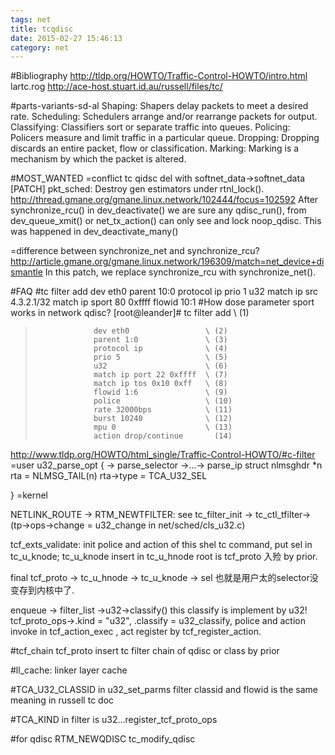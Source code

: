 ```yaml
---
tags: net
title: tcqdisc
date: 2015-02-27 15:46:13
category: net
---
```

#Bibliography
http://tldp.org/HOWTO/Traffic-Control-HOWTO/intro.html
lartc.rog
http://ace-host.stuart.id.au/russell/files/tc/



#parts-variants-sd-al
Shaping: Shapers delay packets to meet a desired rate.
Scheduling: Schedulers arrange and/or rearrange packets for output.
Classifying: Classifiers sort or separate traffic into queues.
Policing: Policers measure and limit traffic in a particular queue.
Dropping: Dropping discards an entire packet, flow or classification.
Marking: Marking is a mechanism by which the packet is altered.




#MOST_WANTED
=conflict tc qidsc del with softnet_data->softnet_data
 [PATCH] pkt_sched: Destroy gen estimators under rtnl_lock().
http://thread.gmane.org/gmane.linux.network/102444/focus=102592
After synchronize_rcu() in dev_deactivate() we are sure any qdisc_run(),
from dev_queue_xmit() or net_tx_action() can only see and lock noop_qdisc.
This was happened in dev_deactivate_many()

=difference between synchronize_net and  synchronize_rcu?
http://article.gmane.org/gmane.linux.network/196309/match=net_device+dismantle
In this patch, we replace synchronize_rcu with synchronize_net().





#FAQ
#tc filter add dev eth0 parent 10:0 protocol ip prio 1 u32 match ip src 4.3.2.1/32 match ip sport 80 0xffff flowid 10:1
#How dose parameter sport works in  network qdisc?
[root@leander]# tc filter add               \ (1)
>                  dev eth0                 \ (2)
>                  parent 1:0               \ (3)
>                  protocol ip              \ (4)
>                  prio 5                   \ (5)
>                  u32                      \ (6)
>                  match ip port 22 0xffff  \ (7)
>                  match ip tos 0x10 0xff   \ (8)
>                  flowid 1:6               \ (9)
>                  police                   \ (10)
>                  rate 32000bps            \ (11)
>                  burst 10240              \ (12)
>                  mpu 0                    \ (13)
>                  action drop/continue       (14)
http://www.tldp.org/HOWTO/html_single/Traffic-Control-HOWTO/#c-filter
=user
 u32_parse_opt 
{
	-> parse_selector ->...-> parse_ip
	struct nlmsghdr *n
	rta = NLMSG_TAIL(n)
	rta->type = TCA_U32_SEL

}
=kernel

NETLINK_ROUTE -> RTM_NEWTFILTER: see tc_filter_init -> tc_ctl_tfilter->(tp->ops->change = u32_change in net/sched/cls_u32.c) 

tcf_exts_validate: init police and action of this shel tc command, 
put sel in tc_u_knode;
tc_u_knode insert in tc_u_hnode
root is tcf_proto 入殓 by prior.

final
tcf_proto -> tc_u_hnode -> tc_u_knode -> sel
也就是用户太的selector没变存到内核中了.


enqueue -> filter_list ->u32->classify() this classify is implement by u32!
tcf_proto_ops->.kind = "u32", .classify   =   u32_classify,
police and action invoke in tcf_action_exec , act register by tcf_register_action.



#tcf_chain
tcf_proto insert tc filter chain of qdisc or class by prior

#ll_cache: linker layer cache

#TCA_U32_CLASSID in u32_set_parms
filter classid and flowid is the same meaning in russell tc doc

#TCA_KIND in filter is u32...register_tcf_proto_ops



#for qdisc
RTM_NEWQDISC tc_modify_qdisc

